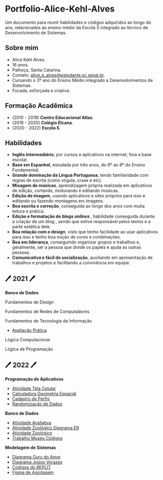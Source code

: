 # Portfolio-Alice-Kehl-Alves
Um documento para reunir habilidades e códigos adquiridos ao longo do ano, relacionados ao ensino médio da Escola S integrado ao técnico de Desenvolvimento de Sistemas.

## Sobre mim

* Alice Kehl Alves.
* 16 anos.
* Palhoça, Santa Catarina.
* Contato: alice_k_alves@estudante.sc.senai.br.
* Cursando o 3º ano do Ensino Médio integrado a Desenvolvimentos de Sistemas.
* Focada, esforçada e criativa.

## Formação Acadêmica

* (2010 - 2019) <b>Centro Educacional Atlas</b>.
* (2019 - 2020) <b>Colégio Elcana</b>.
* (2020 - 2022) <b>Escola S</b>.

## Habilidades

* <b>Inglês Intermediário</b>, por cursos e aplicativos na internet, fora a base escolar.
* <b>Base em Espanhol</b>, estudada por três anos, do 6º ao 8º do Ensino Fundamental.
* <b>Grande dominação da Língua Portuguesa</b>, tendo familiaridade com regras de escrita (como vírgula, crase e etc).
* <b>Mixagem de músicas</b>, aprendizagem própria realizada em aplicativos de edição, cortando, misturando e editando músicas.
* <b>Edição de imagem</b>, usando aplicativos e sites próprios para isso e editando ou fazendo montagens em imagens.
* <b>Boa escrita e correção</b>, conseguida ao longo dos anos com muita leitura e prática.
* <b>Edição e formatação de<i> blogs onlines </i> </b>, habilidade conseguida durante a criação de um <i> blog </i>, sendo que estive responsável pelos textos e a parte estética dele.
* <b>Boa relação com o design</b>, visto que tenho facilidade ao usar aplicativos para isso e tenho boa noção de cores e combinações.
* <b>Boa em liderança</b>, conseguindo organizar grupos e trabalhos e, geralmente, ser a pessoa que divide os papéis e ajuda as outras pessoas.
* <b>Comunicativa e fácil de socialização</b>, auxiliando em apresentação de trabalhos e projetos e facilitando a convivência em equipe.

## <b>🖊 2021 🖊</b>

<b>Banco de Dados</b>

Fundamentos de Design

Fundamentos de Redes de Computadores

Fundamentos de Tecnologia da Informação

* [Avaliação Prática](https://github.com/alicekal/Portfolio-Alice-Kehl-Alves/blob/main/fundamentosTI/exemplos)

Lógica Computacional

Lógica de Programação

## <b>🖊 2022 🖊</b>

<b>Programação de Aplicativos</b>

* [Atividade Tela Celular](https://docs.google.com/document/d/1Mel3yRDw8KxHC-U3wjfd6tEzG489Xllf7mPvWtlEh8s/edit?usp=sharing)
* [Calculadora Geometria Espacial](https://github.com/alicekal/Portfolio-Alice-Kehl-Alves/blob/main/programaçãoaplicativos/ColaGeometriaEspacial%20(1).zip)
* [Cadastro de Perfis](https://github.com/alicekal/Portfolio-Alice-Kehl-Alves/blob/main/programaçãoaplicativos/vanessa.zip)
* [Randomização de Dados](https://github.com/alicekal/Portfolio-Alice-Kehl-Alves/blob/main/programaçãoaplicativos/Random.zip)

<b>Banco de Dados</b>

* [Atividade Avaliativa](https://github.com/alicekal/Portfolio-Alice-Kehl-Alves/blob/main/bancodedados/atividadeavaliativa.sql)
* [Atividade Zoológico Diagrama ER](https://drive.google.com/file/d/1MBtlV1-zTDEbebQYTb5h0m1D83Nk-EHb/view?usp=sharing)
* [Atividade Zoológico](https://github.com/alicekal/Portfolio-Alice-Kehl-Alves/blob/main/bancodedados/codigoszoologico.sql)
* [Trabalho Museu Códigos](https://github.com/alicekal/Portfolio-Alice-Kehl-Alves/blob/main/bancodedados/atividademuseu.sql)

<b>Modelagem de Sistemas</b>

* [Diagrama Guru do Amor](https://drive.google.com/file/d/19mNDhO8V3UjURRhF0zd_1pq5vCdJ60O8/view?usp=sharing)
* [Diagrama Jogos Vorazes](https://drive.google.com/file/d/1kQtca4oFuFixPmKLCs-GfXmU0d9LL5as/view?usp=sharing)
* [Códigos do REPLIT](https://replit.com/@aklice/RespectfulLastingDeal#presidiário/Pessoa.java)
* [Figma de Agiotagem](https://www.figma.com/proto/OPSvyCtBvQAax7GFAglPk6/agiotagem?node-id=1%3A2&scaling=scale-down&page-id=0%3A1&starting-point-node-id=1%3A2)

